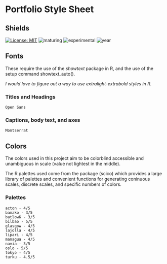 # Portfolio Style Sheet

## Shields
[![License: MIT](https://img.shields.io/badge/License-MIT-lightgrey.svg)](https://opensource.org/license/mit)
![maturing](https://img.shields.io/badge/lifecycle-maturing-lightblue)
![experimental](https://img.shields.io/badge/lifecycle-experimental-orange)
![year](https://img.shields.io/badge/year-2024-blue)

## Fonts

These require the use of the *showtext* package in R, and the use of the setup command showtext_auto().

*I would love to figure out a way to use extralight-extrabold styles in R.*

### Titles and Headings

    Open Sans

### Captions, body text, and axes

    Montserrat

## Colors
The colors used in this project aim to be colorblind accessible and unambiguous in scale (value not lightest in the middle).

The R palettes used come from the package (scico) which provides a large library of palettes and convenient functions for generating coninuous scales, discrete scales, and specific numbers of colors.

### Palettes

    acton - 4/5
    bamako - 3/5
    batlowK - 3/5
    bilbao - 5/5
    glasgow - 4/5
    lajolla - 4/5
    lipari - 4/5
    managua - 4/5
    navia - 3/5
    oslo - 5/5
    tokyo - 4/5
    turku - 4.5/5